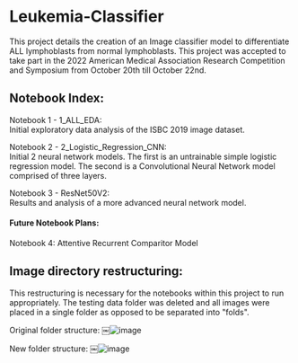 # Leukemia-Classifier

This project details the creation of an Image classifier model to differentiate ALL lymphoblasts from normal lymphoblasts. This project was accepted to take part in the 2022 American Medical Association Research Competition and Symposium from October 20th till October 22nd.

## Notebook Index:

Notebook 1 - 1_ALL_EDA:
<br />Initial exploratory data analysis of the ISBC 2019 image dataset.

Notebook 2 - 2_Logistic_Regression_CNN:
<br />Initial 2 neural network models. The first is an untrainable simple logistic regression model. The second is a Convolutional Neural Network model comprised of three layers.

Notebook 3 - ResNet50V2:
<br />Results and analysis of a more advanced neural network model.

#### Future Notebook Plans:

Notebook 4: Attentive Recurrent Comparitor Model

## Image directory restructuring: 

This restructuring is necessary for the notebooks within this project to run appropriately. The testing data folder was deleted and all images were placed in a single folder as opposed to be separated into "folds".

Original folder structure:
￼![image](https://user-images.githubusercontent.com/66500101/180628045-6476cd6b-3dc9-4e68-b585-3407d8865e1c.png)

New folder structure:
￼![image](https://user-images.githubusercontent.com/66500101/180628055-095d6915-c756-48dd-918a-13755a2fe135.png)
